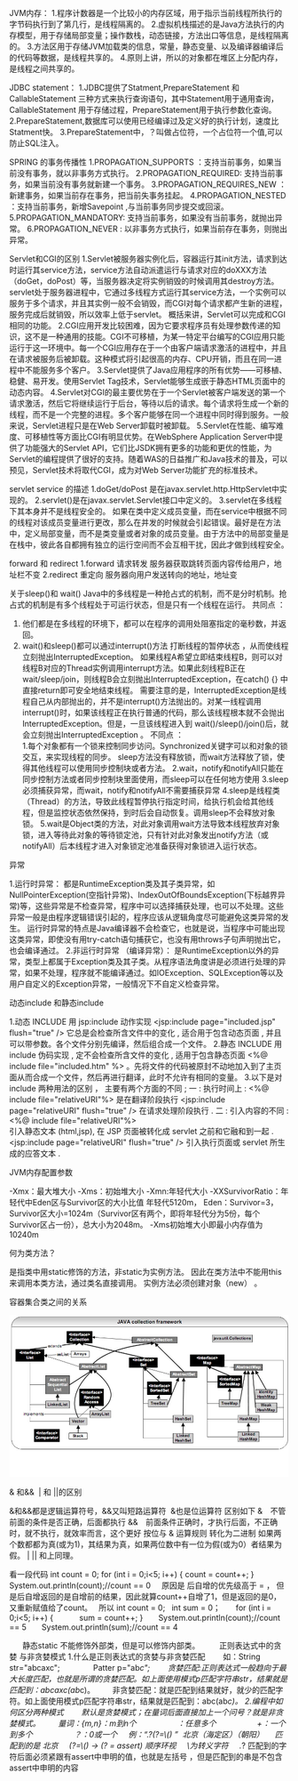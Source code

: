 JVM内存：
1.程序计数器是一个比较小的内存区域，用于指示当前线程所执行的字节码执行到了第几行，是线程隔离的。
2.虚拟机栈描述的是Java方法执行的内存模型，用于存储局部变量；操作数栈，动态链接，方法出口等信息，是线程隔离的。
3.方法区用于存储JVM加载类的信息，常量，静态变量、以及编译器编译后的代码等数据，是线程共享的。
4.原则上讲，所以的对象都在堆区上分配内存，是线程之间共享的。

JDBC statement：
1.JDBC提供了Statment,PrepareStatement 和 CallableStatement 三种方式来执行查询语句，其中Statement用于通用查询，CallableStatement 用于存储过程，PrepareStatement用于执行参数化查询。
2.PrepareStatement,数据库可以使用已经编译过及定义好的执行计划，速度比Statment快。
3.PrepareStatement中，？叫做占位符，一个占位符一个值,可以防止SQL注入。

SPRING 的事务传播性
1.PROPAGATION_SUPPORTS ：支持当前事务，如果当前没有事务，就以非事务方式执行。
2.PROPAGATION_REQUIRED: 支持当前事务，如果当前没有事务就新建一个事务。
3.PROPAGATION_REQUIRES_NEW ： 新建事务，如果当前存在事务，把当前失事务挂起。
4.PROPAGATION_NESTED ：支持当前事务，新增Savepoint ,与当前事务同步提交或回滚。
5.PROPAGATION_MANDATORY: 支持当前事务，如果没有当前事务，就抛出异常。
6.PROPAGATION_NEVER : 以非事务方式执行，如果当前存在事务，则抛出异常。


Servlet和CGI的区别
1.Servlet被服务器实例化后，容器运行其init方法，请求到达时运行其service方法，service方法自动派遣运行与请求对应的doXXX方法（doGet，doPost）等，当服务器决定将实例销毁的时候调用其destroy方法。
servlet处于服务器进程中，它通过多线程方式运行其service方法，一个实例可以服务于多个请求，并且其实例一般不会销毁，而CGI对每个请求都产生新的进程，服务完成后就销毁，所以效率上低于servlet。
概括来讲，Servlet可以完成和CGI相同的功能。
2.CGI应用开发比较困难，因为它要求程序员有处理参数传递的知识，这不是一种通用的技能。CGI不可移植，为某一特定平台编写的CGI应用只能运行于这一环境中。每一个CGI应用存在于一个由客户端请求激活的进程中，并且在请求被服务后被卸载。这种模式将引起很高的内存、CPU开销，而且在同一进程中不能服务多个客户。
3.Servlet提供了Java应用程序的所有优势——可移植、稳健、易开发。使用Servlet Tag技术，Servlet能够生成嵌于静态HTML页面中的动态内容。
4.Servlet对CGI的最主要优势在于一个Servlet被客户端发送的第一个请求激活，然后它将继续运行于后台，等待以后的请求。每个请求将生成一个新的线程，而不是一个完整的进程。多个客户能够在同一个进程中同时得到服务。一般来说，Servlet进程只是在Web Server卸载时被卸载。
5.Servlet在性能、编写难度、可移植性等方面比CGI有明显优势。在WebSphere Application Server中提供了功能强大的Servlet API，它们比JSDK拥有更多的功能和更优的性能，为Servlet的编程提供了很好的支持。随着WAS的日益推广和Java技术的普及，可以预见，Servlet技术将取代CGI，成为对Web Server功能扩充的标准技术。

servlet service 的描述
1.doGet/doPost 是在javax.servlet.http.HttpServlet中实现的。
2.servlet()是在javax.servlet.Servlet接口中定义的。
3.servlet在多线程下其本身并不是线程安全的。
如果在类中定义成员变量，而在service中根据不同的线程对该成员变量进行更改，那么在并发的时候就会引起错误。最好是在方法中，定义局部变量，而不是类变量或者对象的成员变量。由于方法中的局部变量是在栈中，彼此各自都拥有独立的运行空间而不会互相干扰，因此才做到线程安全。

forward 和 redirect 
1.forward 请求转发 服务器获取跳转页面内容传给用户，地址栏不变
2.redirect  重定向 服务器向用户发送转向的地址，地址变


关于sleep()和 wait()
Java中的多线程是一种抢占式的机制，而不是分时机制。抢占式的机制是有多个线程处于可运行状态，但是只有一个线程在运行。 
共同点 ： 
1. 他们都是在多线程的环境下，都可以在程序的调用处阻塞指定的毫秒数，并返回。 
2. wait()和sleep()都可以通过interrupt()方法 打断线程的暂停状态 ，从而使线程立刻抛出InterruptedException。 
如果线程A希望立即结束线程B，则可以对线程B对应的Thread实例调用interrupt方法。如果此刻线程B正在wait/sleep/join，则线程B会立刻抛出InterruptedException，在catch() {} 中直接return即可安全地结束线程。 
需要注意的是，InterruptedException是线程自己从内部抛出的，并不是interrupt()方法抛出的。对某一线程调用 interrupt()时，如果该线程正在执行普通的代码，那么该线程根本就不会抛出InterruptedException。但是，一旦该线程进入到 wait()/sleep()/join()后，就会立刻抛出InterruptedException 。 
不同点 ：  
1.每个对象都有一个锁来控制同步访问。Synchronized关键字可以和对象的锁交互，来实现线程的同步。 
sleep方法没有释放锁，而wait方法释放了锁，使得其他线程可以使用同步控制块或者方法。 
2.wait，notify和notifyAll只能在同步控制方法或者同步控制块里面使用，而sleep可以在任何地方使用 
3.sleep必须捕获异常，而wait，notify和notifyAll不需要捕获异常 
4.sleep是线程类（Thread）的方法，导致此线程暂停执行指定时间，给执行机会给其他线程，但是监控状态依然保持，到时后会自动恢复。调用sleep不会释放对象锁。
5.wait是Object类的方法，对此对象调用wait方法导致本线程放弃对象锁，进入等待此对象的等待锁定池，只有针对此对象发出notify方法（或notifyAll）后本线程才进入对象锁定池准备获得对象锁进入运行状态。

异常

1.运行时异常： 都是RuntimeException类及其子类异常，如NullPointerException(空指针异常)、IndexOutOfBoundsException(下标越界异常)等，这些异常是不检查异常，程序中可以选择捕获处理，也可以不处理。这些异常一般是由程序逻辑错误引起的，程序应该从逻辑角度尽可能避免这类异常的发生。
运行时异常的特点是Java编译器不会检查它，也就是说，当程序中可能出现这类异常，即使没有用try-catch语句捕获它，也没有用throws子句声明抛出它，也会编译通过。 
2.非运行时异常 （编译异常）： 是RuntimeException以外的异常，类型上都属于Exception类及其子类。从程序语法角度讲是必须进行处理的异常，如果不处理，程序就不能编译通过。如IOException、SQLException等以及用户自定义的Exception异常，一般情况下不自定义检查异常。


动态include 和静态include

1.动态 INCLUDE 用 jsp:include 动作实现 <jsp:include page="included.jsp" flush="true" /> 它总是会检查所含文件中的变化 , 适合用于包含动态页面 , 并且可以带参数。各个文件分别先编译，然后组合成一个文件。
2.静态 INCLUDE 用 include 伪码实现 , 定不会检查所含文件的变化 , 适用于包含静态页面 <%@ include file="included.htm" %> 。先将文件的代码被原封不动地加入到了主页面从而合成一个文件，然后再进行翻译，此时不允许有相同的变量。 
3.以下是对 include 两种用法的区别 ， 主要有两个方面的不同 ;
    一 : 执行时间上 :
    <%@ include file="relativeURI"%> 是在翻译阶段执行
    <jsp:include page="relativeURI" flush="true" /> 在请求处理阶段执行 .
    二 : 引入内容的不同 :
    <%@ include file="relativeURI"%>  
    引入静态文本 (html,jsp), 在 JSP 页面被转化成 servlet 之前和它融和到一起 .
    <jsp:include page="relativeURI" flush="true" /> 引入执行页面或 servlet 所生成的应答文本 .
    
JVM内存配置参数

-Xmx：最大堆大小
-Xms：初始堆大小
-Xmn:年轻代大小
-XXSurvivorRatio：年轻代中Eden区与Survivor区的大小比值
年轻代5120m， Eden：Survivor=3，Survivor区大小=1024m（Survivor区有两个，即将年轻代分为5份，每个Survivor区占一份），总大小为2048m。
-Xms初始堆大小即最小内存值为10240m




何为类方法？

是指类中用static修饰的方法，非static为实例方法。
因此在类方法中不能用this来调用本类方法，通过类名直接调用。
实例方法必须创建对象（new） 。


容器集合类之间的关系

![image](https://github.com/a408228147/photo/blob/master/photo/collection.jpg)


& 和&&  | 和 ||的区别

&和&&都是逻辑运算符号，&&又叫短路运算符  &也是位运算符
区别如下
&　不管前面的条件是否正确，后面都执行
&&　前面条件正确时，才执行后面，不正确时，就不执行，就效率而言，这个更好
按位与 & 运算规则 转化为二进制 如果两个数都都为真(或为1)，其结果为真，如果两位数中有一位为假(或为0）者结果为假。
| || 和上同理。


看一段代码
       int count = 0;
        for (int i = 0;i<5; i++)
        {
            count = count++;
        }
       System.out.println(count);//count == 0
   
   原因是 后自增的优先级高于 = ， 但是后自增返回的是自增前的结果，因此就算count++自增了1，但是返回的是0，又重新赋值给了count。
   所以
   int count = 0;
   int sum = 0；
       for (int i = 0;i<5; i++)
        {
            sum = count++;
        }
       System.out.println(count);//count == 5
       System.out.println(sum);//count == 4
       
       
       静态static 不能修饰外部类，但是可以修饰内部类。
     
     正则表达式中的贪婪 与非贪婪模式 
1.什么是正则表达式的贪婪与非贪婪匹配
　　如：String str="abcaxc";
　　　　Patter p="ab*c";
　　贪婪匹配:正则表达式一般趋向于最大长度匹配，也就是所谓的贪婪匹配。如上面使用模式p匹配字符串str，结果就是匹配到：abcaxc(ab*c)。
　　非贪婪匹配：就是匹配到结果就好，就少的匹配字符。如上面使用模式p匹配字符串str，结果就是匹配到：abc(ab*c)。
2.编程中如何区分两种模式
　　默认是贪婪模式；在量词后面直接加上一个问号？就是非贪婪模式。
　　量词：{m,n}：m到n个
　　　　　*：任意多个
　　　　　+：一个到多个
　　　　　？：0或一个
     例：“.*?(?=\\() ”  北京（海定区）（朝阳）
     匹配到的是 北京
     (?=\\() → (? = assert) 顺序环视
     \\为转义字符 
     .*?  匹配到的字符后面必须紧跟有assert中申明的值，也就是左括号 ，但是匹配到的串是不包含assert中申明的内容
     
     
     
     
     
